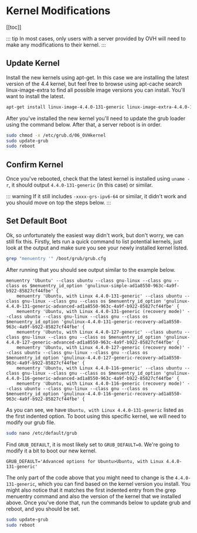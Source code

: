 # Kernel Modifications

[[toc]]

::: tip
In most cases, only users with a server provided by OVH will need to make any modifications to their kernel.
:::

## Update Kernel
Install the new kernels using apt-get. In this case we are installing the latest version of the 4.4 kernel,
but feel free to browse using apt-cache search linux-image-extra to find all possible image versions you can
install. You'll want to install the latest.

``` bash
apt-get install linux-image-4.4.0-131-generic linux-image-extra-4.4.0-131-generic
```

After you've installed the new kernel you'll need to update the grub loader using the command below. After that, a
server reboot is in order.

``` bash
sudo chmod -x /etc/grub.d/06_OVHkernel
sudo update-grub
sudo reboot
```

## Confirm Kernel
Once you've rebooted, check that the latest kernel is installed using `uname -r`, it should output `4.4.0-131-generic`
(in this case) or similar.

::: warning
If it still includes `-xxxx-grs-ipv6-64` or similar, it didn't work and you should move on top the steps below.
:::

## Set Default Boot
Ok, so unfortunately the easiest way didn't work, but don't worry, we can still fix this. Firstly, lets run a quick
command to list potential kernels, just look at the output and make sure you see your newly installed kernel listed.

``` bash
grep "menuentry '" /boot/grub/grub.cfg
```

After running that you should see output similar to the example below.

``` text
menuentry 'Ubuntu' --class ubuntu --class gnu-linux --class gnu --class os $menuentry_id_option 'gnulinux-simple-ad1a8550-963c-4a9f-b922-85827cf44fbe' {
    menuentry 'Ubuntu, with Linux 4.4.0-131-generic' --class ubuntu --class gnu-linux --class gnu --class os $menuentry_id_option 'gnulinux-4.4.0-131-generic-advanced-ad1a8550-963c-4a9f-b922-85827cf44fbe' {
    menuentry 'Ubuntu, with Linux 4.4.0-131-generic (recovery mode)' --class ubuntu --class gnu-linux --class gnu --class os $menuentry_id_option 'gnulinux-4.4.0-131-generic-recovery-ad1a8550-963c-4a9f-b922-85827cf44fbe' {
    menuentry 'Ubuntu, with Linux 4.4.0-127-generic' --class ubuntu --class gnu-linux --class gnu --class os $menuentry_id_option 'gnulinux-4.4.0-127-generic-advanced-ad1a8550-963c-4a9f-b922-85827cf44fbe' {
    menuentry 'Ubuntu, with Linux 4.4.0-127-generic (recovery mode)' --class ubuntu --class gnu-linux --class gnu --class os $menuentry_id_option 'gnulinux-4.4.0-127-generic-recovery-ad1a8550-963c-4a9f-b922-85827cf44fbe' {
    menuentry 'Ubuntu, with Linux 4.4.0-116-generic' --class ubuntu --class gnu-linux --class gnu --class os $menuentry_id_option 'gnulinux-4.4.0-116-generic-advanced-ad1a8550-963c-4a9f-b922-85827cf44fbe' {
    menuentry 'Ubuntu, with Linux 4.4.0-116-generic (recovery mode)' --class ubuntu --class gnu-linux --class gnu --class os $menuentry_id_option 'gnulinux-4.4.0-116-generic-recovery-ad1a8550-963c-4a9f-b922-85827cf44fbe' {
```

As you can see, we have `Ubuntu, with Linux 4.4.0-131-generic` listed as the first indented option. To boot using this
specific kernel, we will need to modify our grub file.

``` bash
sudo nano /etc/default/grub
```

Find `GRUB_DEFAULT`, it is most likely set to `GRUB_DEFAULT=0`. We're going to modify it a bit to boot our new kernel.

``` text
GRUB_DEFAULT='Advanced options for Ubuntu>Ubuntu, with Linux 4.4.0-131-generic'
```

The only part of the code above that you might need to change is the `4.4.0-131-generic`, which you can find based on
the kernel version you install. You might also notice that it matches the first indented entry from the grep menuentry
command and also the version of the kernel that we installed above. Once you've done that, run the commands below to
update grub and reboot, and you should be set.

``` bash
sudo update-grub
sudo reboot
```
